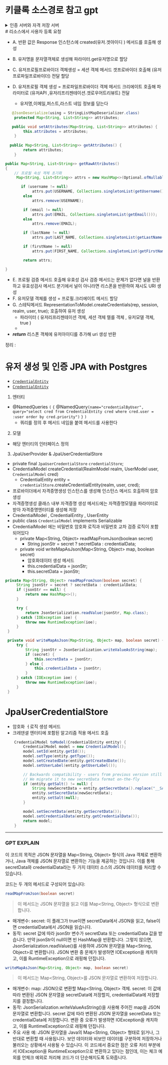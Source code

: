 

# 키클록 소스경로 참고 gpt
<details><summary> 인증 서버와 자격 저장 서버</summary>
  # Keycloak 인증 서버 및 자격 증명 서버 관련 소스 코드 경로

Keycloak은 오픈 소스 인증 및 권한 부여 서버로, 인증 서버와 자격 증명 서버의 기능을 제공합니다. 아래는 각 기능을 담당하는 주요 소스 코드 경로입니다.

## 1. 인증 및 권한 부여 서버 (Authentication and Authorization Server)
Keycloak에서 OAuth2, OpenID Connect, JWT 발급, 권한 부여 등의 기능을 처리하는 경로입니다.

### 주요 경로
- **OAuth2/OpenID Connect 구현**
  - **경로**: `services/src/main/java/org/keycloak/protocol/oidc`
    - 주요 클래스:
      - `TokenEndpoint.java`: 액세스 토큰 발급.
      - `AuthorizationEndpoint.java`: 권한 부여 요청 처리.

- **JWT 생성 및 서명**
  - **경로**: `core/src/main/java/org/keycloak/jose/jws`
    - 주요 클래스:
      - `JWSBuilder.java`: JWT 생성 및 서명.
      - `JWSTokenVerifier.java`: JWT 검증.

- **권한 부여 처리 (Authorization)**
  - **경로**: `services/src/main/java/org/keycloak/authorization`
    - 주요 클래스:
      - `AuthorizationProvider.java`: 권한 부여 처리.
      - `PolicyEvaluator.java`: 정책 기반 권한 부여.

- **세션 관리**
  - **경로**: `core/src/main/java/org/keycloak/models`
    - 주요 클래스:
      - `UserSessionModel.java`: 사용자 세션 정의.
      - `UserSessionProvider.java`: 세션 관리.

- **API 보안 및 CORS 정책**
  - **경로**: `services/src/main/java/org/keycloak/services/filters`
    - 주요 클래스:
      - `CorsFilter.java`: CORS 정책 적용.
      - `KeycloakSecurityHeadersFilter.java`: 보안 헤더 필터.

---

## 2. 자격 증명 저장 서버 (Credential Storage Server)
Keycloak에서 사용자 자격 증명(비밀번호 등)을 저장하고 관리하는 기능을 처리하는 경로입니다.

### 주요 경로
- **비밀번호 저장 및 검증**
  - **경로**: `core/src/main/java/org/keycloak/credential`
    - 주요 클래스:
      - `PasswordCredentialProvider.java`: 비밀번호 처리.
      - `CredentialInputUpdater.java`: 자격 증명 업데이트.

- **사용자 계정 관리**
  - **경로**: `services/src/main/java/org/keycloak/services/resources/account`
    - 주요 클래스:
      - `AccountRestService.java`: 사용자 계정 관련 API.
      - `AccountCredentialResource.java`: 자격 증명 요청 처리.

- **자격 증명 암호화**
  - **경로**: `core/src/main/java/org/keycloak/hash`
    - 주요 클래스:
      - `PasswordHashProvider.java`: 비밀번호 해싱.
      - `BCryptPasswordHashProvider.java`: BCrypt 해시 구현.

- **토큰 저장 및 관리**
  - **경로**: `core/src/main/java/org/keycloak/models`
    - 주요 클래스:
      - `RealmModel.java`: Realm에서 토큰 설정 관리.
      - `ClientModel.java`: 클라이언트 토큰 설정 관리.

---

## 3. 공통 보안 요소
Keycloak에서 보안 강화를 위한 암호화 및 로그 기록 관련 소스 경로입니다.

### 주요 경로
- **TLS/SSL 암호화 통신**
  - Keycloak은 주로 외부 Reverse Proxy(Nginx, Apache) 서버를 통해 SSL 설정.

- **감사 및 모니터링**
  - **경로**: `services/src/main/java/org/keycloak/events`
    - 주요 클래스:
      - `EventListenerProvider.java`: 인증 이벤트 기록.
      - `EventStoreProvider.java`: 이벤트 저장소 관리.

- **정책 기반 접근 제어**
  - **경로**: `services/src/main/java/org/keycloak/authorization/policy`
    - 주요 클래스:
      - `PolicyProvider.java`: 정책 평가 인터페이스.
      - `DefaultPolicyEvaluator.java`: 정책 평가 및 결과 반환.

---

### 결론
Keycloak의 인증 서버와 자격 증명 서버는 각각 **인증/권한 부여 처리**, **자격 증명 저장/검증**, **보안 관리**로 나뉘어 있으며, 관련 기능은 각 패키지 안에 구현되어 있습니다.
</details>
# 리소스에서 사용자 등록 요청 

- A. 반환 값은 Response 인스턴스에 created(유저.겟아이디 ) 메서드를 호출해 생성

- B. 유저명을 문자열객체로 생성해 파라미터.get유저명으로 할당
- C. 유저프로필프로바이더 객체생성 = 세션 객체 메서드 겟프로바이더 호출해 (유저프로파일프로바이더) 전달 할당
- D. 유저프로필 객체 생성 =  프로파일프로바이더 객체 메서드 크리에이트 호출해 파라미터로 (유저API ,유저리프리젠테이션.겟로우어트리뷰트) 전달
  - 유저명,이메일,퍼스트,라스트 네임 정보를 담는다
```java
   @JsonDeserialize(using = StringListMapDeserializer.class)
    protected Map<String, List<String>> attributes;

   public void setAttributes(Map<String, List<String>> attributes) {
        this.attributes = attributes;
    }
   
  public Map<String, List<String>> getAttributes() {
        return attributes;
    }
```

```JAVA
public Map<String, List<String>> getRawAttributes()
{
    // 프로필 속성 겍체 초기화
     Map<String, List<String>> attrs = new HashMap<>(Optional.ofNullable(attributes).orElse(new HashMap<>()));

       if (username != null)
            attrs.put(USERNAME, Collections.singletonList(getUsername()));
        else
            attrs.remove(USERNAME);

        if (email != null)
            attrs.put(EMAIL, Collections.singletonList(getEmail()));
        else
            attrs.remove(EMAIL);

        if (lastName != null)
            attrs.put(LAST_NAME, Collections.singletonList(getLastName()));

        if (firstName != null)
            attrs.put(FIRST_NAME, Collections.singletonList(getFirstName()));

        return attrs;

}
```

- E. 프로필 검증 메서드 호출해 유효성 검사 검증 메서드는 문제가 없다면 널을 반환하고 유효성검사 메서드 분기에서 널이 아니라면 리스폰을 반환하여 재시도 URI 생성
- F. 유저모델 객체를 생성 = 프로필.크리에이트 메서드 할당
- G. 스테틱메서드 RepresentationToModel.createCredentials(rep, session, realm, user, true); 호출하여 유저 생성
  - 파라미터 ( 유저리프리젠테이션 객체, 세션 객체 렐를 객체 , 유저모델 객체, true )
  - 
- ___return___ 리스폰 객체에 유저아이디를 추가해 uri 생성 반환

정리 :




# 유저 생성 및 인증 JPA with Postgres

- [`CredentialEntity`](CredentialEntity.java)  
- [`CredentialEntity`](CredentialEntity.java)

1. 엔터티
- @NamedQueries `(` `{` @NamedQuery`(name="credentialByUser", query="select cred from CredentialEntity cred where cred.user = :user order by cred.priority")`  `}` `)`
  - 쿼리를 정의 후 메서드 네임을 붙여 메서드를 사용한다    

2. 모델
- 해당 엔터티의 인터페이스 정의

3. JpaUserProvider & JpaUserCredentialStore

- private final `JpaUserCredentialStore` `credentialStore`;
-  CredentialModel createCredential(RealmModel realm, UserModel user, `CredentialModel` cred)
    - CredentialEntity entity = `credentialStore`.createCredentialEntity(realm, user, cred);
- 프로바이더에서 자격증명생성 인스턴스를 생성해 인스턴스 메서드 호출하여 암호 생성
- 자격증명생성 클래스 내부  자격증명 생성 메서드에는  자젹증명모델을 파라미터로 받아 자격증명엔터티를 생성해 저장
-  CredentialModel ,  CredentialEntity , UserEntity
-  public class `CredentialModel` implements Serializable
  - CredentialModel 에는 비밀번호 암호화 로직과 비밀번호 교차 검증 로직이 포함 되어있다
    - private Map<String, Object> readMapFromJson(boolean secret)
      - String jsonStr = secret ? secretData : credentialData;
    - private void writeMapAsJson(Map<String, Object> map, boolean secret)
       - 암호화데이터 생성 메서드   
       - this.credentialData = jsonStr;
       - this.secretData = jsonStr;

    
   ```JAVA
private Map<String, Object> readMapFromJson(boolean secret) {
        String jsonStr = secret ? secretData : credentialData;
        if (jsonStr == null) {
            return new HashMap<>();
        }

        try {
            return JsonSerialization.readValue(jsonStr, Map.class);
        } catch (IOException ioe) {
            throw new RuntimeException(ioe);
        }
    }

    private void writeMapAsJson(Map<String, Object> map, boolean secret) {
        try {
            String jsonStr = JsonSerialization.writeValueAsString(map);
            if (secret) {
                this.secretData = jsonStr;
            } else {
                this.credentialData = jsonStr;
            }
        } catch (IOException ioe) {
            throw new RuntimeException(ioe);
        }
    }

  ```

 # JpaUserCredentialStore
- 암호화 ㅓ로직 생성 메서드
- 크레덴셜 엔터티에 포함된 알고리즘 적용 메서드 호출
```JAVA
    CredentialModel toModel(CredentialEntity entity) {
        CredentialModel model = new CredentialModel();
        model.setId(entity.getId());
        model.setType(entity.getType());
        model.setCreatedDate(entity.getCreatedDate());
        model.setUserLabel(entity.getUserLabel());

        // Backwards compatibility - users from previous version still have "salt" in the DB filled.
        // We migrate it to new secretData format on-the-fly
        if (entity.getSalt() != null) {
            String newSecretData = entity.getSecretData().replace("__SALT__", Base64.encodeBytes(entity.getSalt()));
            entity.setSecretData(newSecretData);
            entity.setSalt(null);
        }

        model.setSecretData(entity.getSecretData());
        model.setCredentialData(entity.getCredentialData());
        return model;
    }
```

---

### GPT EXPLAIN

이 코드의 목적은 JSON 문자열을 Map<String, Object> 형식의 Java 객체로 변환하거나, Java 객체를 JSON 문자열로 변환하는 기능을 제공하는 것입니다. 이를 통해 secretData와 credentialData라는 두 가지 데이터 소스의 JSON 데이터를 처리할 수 있습니다.

코드는 두 개의 메서드로 구성되어 있습니다:
```JAVA
readMapFromJson(boolean secret)
```
> 이 메서드는 JSON 문자열을 읽고 이를 Map<String, Object> 형식으로 변환합니다.
- 매개변수:
secret: 이 플래그가 true이면 secretData에서 JSON을 읽고, false이면 credentialData에서 JSON을 읽습니다.
- 동작:
secret 값에 따라 jsonStr 변수가 secretData 또는 credentialData 값을 받습니다.
만약 jsonStr이 null이면 빈 HashMap을 반환합니다.
그렇지 않으면, JsonSerialization.readValue()를 사용하여 JSON 문자열을 Map<String, Object>로 변환합니다.
JSON 변환 중 문제가 발생하면 IOException을 캐치하고, 이를 RuntimeException으로 래핑해 던집니다.

```JAVA
writeMapAsJson(Map<String, Object> map, boolean secret)
```
> 이 메서드는 Map<String, Object>를 JSON 문자열로 변환하여 저장합니다.
- 매개변수:
map: JSON으로 변환할 Map<String, Object> 객체.
secret: 이 값에 따라 변환된 JSON 문자열을 secretData에 저장할지, credentialData에 저장할지를 결정합니다.
- 동작:
JsonSerialization.writeValueAsString()을 사용해 주어진 map을 JSON 문자열로 변환합니다.
secret 값에 따라 변환된 JSON 문자열을 secretData 또는 credentialData에 저장합니다.
변환 중 오류가 발생하면 IOException을 캐치하고, 이를 RuntimeException으로 래핑해 던집니다.
- 주요 사용 예:
JSON 문자열을 Java의 Map<String, Object> 형태로 읽거나, 그 반대로 변환할 때 사용됩니다.
보안 데이터와 비보안 데이터를 구분하여 저장하거나 불러오는 상황에서 사용될 수 있습니다.
이 코드에서 중요한 점은 오류 처리 부분에서 IOException을 RuntimeException으로 변환하고 있다는 점인데, 이는 체크 예외를 언체크 예외로 처리해 코드가 더 단순해지도록 도와줍니다.
